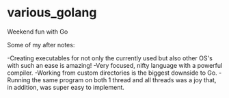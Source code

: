 # various_golang
Weekend fun with Go

Some of my after notes:

-Creating executables for not only the currently used but also other OS's with such an ease is amazing!
-Very focused, nifty language with a powerful compiler.
-Working from custom directories is the biggest downside to Go.
-Running the same program on both 1 thread and all threads was a joy that, in addition, was super easy to implement.
